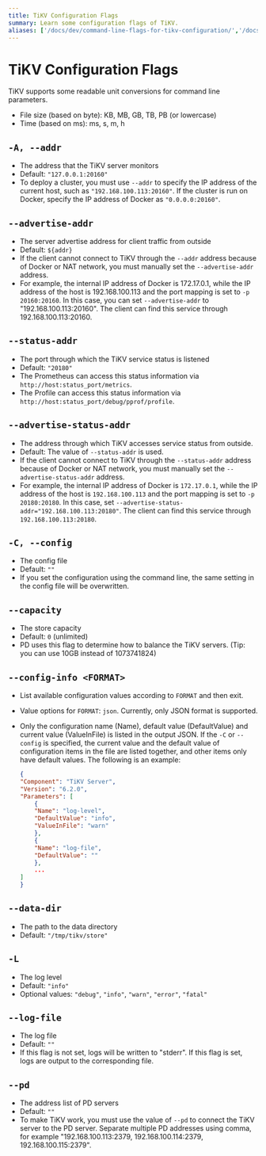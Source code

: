```yaml
---
title: TiKV Configuration Flags
summary: Learn some configuration flags of TiKV.
aliases: ['/docs/dev/command-line-flags-for-tikv-configuration/','/docs/dev/reference/configuration/tikv-server/configuration/']
---
```


# TiKV Configuration Flags

TiKV supports some readable unit conversions for command line parameters.

- File size (based on byte): KB, MB, GB, TB, PB (or lowercase)
- Time (based on ms): ms, s, m, h

## `-A, --addr`

- The address that the TiKV server monitors
- Default: `"127.0.0.1:20160"`
- To deploy a cluster, you must use `--addr` to specify the IP address of the current host, such as `"192.168.100.113:20160"`. If the cluster is run on Docker, specify the IP address of Docker as `"0.0.0.0:20160"`.

## `--advertise-addr`

- The server advertise address for client traffic from outside
- Default: `${addr}`
- If the client cannot connect to TiKV through the `--addr` address because of Docker or NAT network, you must manually set the `--advertise-addr` address.
- For example, the internal IP address of Docker is 172.17.0.1, while the IP address of the host is 192.168.100.113 and the port mapping is set to `-p 20160:20160`. In this case, you can set `--advertise-addr` to "192.168.100.113:20160". The client can find this service through 192.168.100.113:20160.

## `--status-addr`

+ The port through which the TiKV service status is listened
+ Default: `"20180"`
+ The Prometheus can access this status information via `http://host:status_port/metrics`.
+ The Profile can access this status information via `http://host:status_port/debug/pprof/profile`.

## `--advertise-status-addr`

- The address through which TiKV accesses service status from outside.
- Default: The value of `--status-addr` is used.
- If the client cannot connect to TiKV through the `--status-addr` address because of Docker or NAT network, you must manually set the `--advertise-status-addr` address.
- For example, the internal IP address of Docker is `172.17.0.1`, while the IP address of the host is `192.168.100.113` and the port mapping is set to `-p 20180:20180`. In this case, set `--advertise-status-addr="192.168.100.113:20180"`. The client can find this service through `192.168.100.113:20180`.

## `-C, --config`

- The config file
- Default: `""`
- If you set the configuration using the command line, the same setting in the config file will be overwritten.

## `--capacity`

- The store capacity
- Default: `0` (unlimited)
- PD uses this flag to determine how to balance the TiKV servers. (Tip: you can use 10GB instead of 1073741824)

## `--config-info <FORMAT>`

- List available configuration values according to `FORMAT` and then exit.
- Value options for `FORMAT`: `json`. Currently, only JSON format is supported.
- Only the configuration name (Name), default value (DefaultValue) and current value (ValueInFile) is listed in the output JSON. If the `-C` or `--config` is specified, the current value and the default value of configuration items in the file are listed together, and other items only have default values. The following is an example:

    ```json
    {
    "Component": "TiKV Server",
    "Version": "6.2.0",
    "Parameters": [
        {
        "Name": "log-level",
        "DefaultValue": "info",
        "ValueInFile": "warn"
        },
        {
        "Name": "log-file",
        "DefaultValue": ""
        },
        ...
    ]
    }
    ```

## `--data-dir`

- The path to the data directory
- Default: `"/tmp/tikv/store"`

## `-L`

- The log level
- Default: `"info"`
- Optional values: `"debug"`, `"info"`, `"warn"`, `"error"`, `"fatal"`

## `--log-file`

- The log file
- Default: `""`
- If this flag is not set, logs will be written to "stderr". If this flag is set, logs are output to the corresponding file.

## `--pd`

- The address list of PD servers
- Default: `""`
- To make TiKV work, you must use the value of `--pd` to connect the TiKV server to the PD server. Separate multiple PD addresses using comma, for example "192.168.100.113:2379, 192.168.100.114:2379, 192.168.100.115:2379".